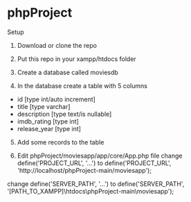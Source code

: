# phpProject
Setup

1. Download or clone the repo

2. Put this repo in your xampp/htdocs folder

3. Create a database called moviesdb

4. In the database create a table with 5 columns
 - id [type int/auto increment]
 - title [type varchar]
 - description [type text/is nullable]
 - imdb_rating [type int]
 - release_year [type int]
 
5. Add some records to the table

6. Edit phpProject/moviesapp/app/core/App.php file
  change define('PROJECT_URL', '...')
  to
  define('PROJECT_URL', 'http://localhost/phpProject-main/moviesapp');
  
  change define('SERVER_PATH', '...')
  to
  define('SERVER_PATH', '[PATH_TO_XAMPP]\htdocs\phpProject-main\moviesapp');
  
